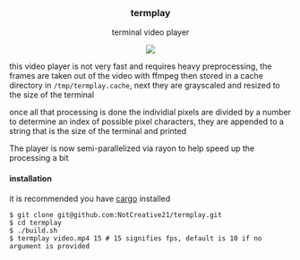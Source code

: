 <h3 align="center">
	<br>
	termplay
	<br>
</h3>

<p align="center">terminal video player</p>

<p align="center">
	<a href="./LICENSE"><img src="https://img.shields.io/badge/license-GPL3-blue.svg"></a>
</p>

this video player is not very fast and requires heavy preprocessing, the frames are taken out of the video with ffmpeg then stored in a cache directory in `/tmp/termplay.cache`, next they are grayscaled and resized to the size of the terminal

once all that processing is done the individial pixels are divided by a number to determine an index of possible pixel characters, they are appended to a string that is the size of the terminal and printed

The player is now semi-parallelized via rayon to help speed up the processing a bit

#### installation

it is recommended you have [cargo](https://doc.rust-lang.org/cargo/getting-started/installation.html) installed

```
$ git clone git@github.com:NotCreative21/termplay.git
$ cd termplay
$ ./build.sh
$ termplay video.mp4 15 # 15 signifies fps, default is 10 if no argument is provided
```
